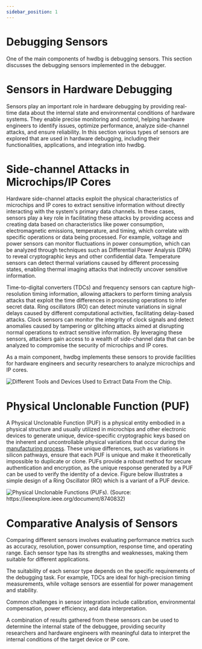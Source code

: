 ```yaml
---
sidebar_position: 1
---
```


# Debugging Sensors
One of the main components of hwdbg is debugging sensors. This section discusses the debugging sensors implemented in the debugger.

# Sensors in Hardware Debugging

Sensors play an important role in hardware debugging by providing real-time data about the internal state and environmental conditions of hardware systems. They enable precise monitoring and control, helping hardware engineers to identify issues, optimize performance, analyze side-channel attacks, and ensure reliability. In this section various types of sensors are explored that are used in hardware debugging, including their functionalities, applications, and integration into hwdbg.

# Side-channel Attacks in Microchips/IP Cores

Hardware side-channel attacks exploit the physical characteristics of microchips and IP cores to extract sensitive information without directly interacting with the system's primary data channels. In these cases, sensors play a key role in facilitating these attacks by providing access and creating data based on characteristics like power consumption, electromagnetic emissions, temperature, and timing, which correlate with specific operations or data being processed. For example, voltage and power sensors can monitor fluctuations in power consumption, which can be analyzed through techniques such as Differential Power Analysis (DPA) to reveal cryptographic keys and other confidential data. Temperature sensors can detect thermal variations caused by different processing states, enabling thermal imaging attacks that indirectly uncover sensitive information.

Time-to-digital converters (TDCs) and frequency sensors can capture high-resolution timing information, allowing attackers to perform timing analysis attacks that exploit the time differences in processing operations to infer secret data. Ring oscillators (RO) can detect minute variations in signal delays caused by different computational activities, facilitating delay-based attacks. Clock sensors can monitor the integrity of clock signals and detect anomalies caused by tampering or glitching attacks aimed at disrupting normal operations to extract sensitive information. By leveraging these sensors, attackers gain access to a wealth of side-channel data that can be analyzed to compromise the security of microchips and IP cores.

As a main component, hwdbg implements these sensors to provide facilities for hardware engineers and security researchers to analyze microchips and IP cores.

![Different Tools and Devices Used to Extract Data From the Chip.](/img/figures/final-side-channel.jpg)

# Physical Unclonable Function (PUF)

A Physical Unclonable Function (PUF) is a physical entity embodied in a physical structure and usually utilized in microchips and other electronic devices to generate unique, device-specific cryptographic keys based on the inherent and uncontrollable physical variations that occur during the [manufacturing process](https://ieeexplore.ieee.org/document/4380646). These unique differences, such as variations in silicon pathways, ensure that each PUF is unique and make it theoretically impossible to duplicate or clone. PUFs provide a robust method for secure authentication and encryption, as the unique response generated by a PUF can be used to verify the identity of a device. Figure below illustrates a simple design of a Ring Oscillator (RO) which is a variant of a PUF device.

![Physical Unclonable Functions (PUFs). (Source: https://ieeexplore.ieee.org/document/8740832)](/img/figures/PUF.png)

# Comparative Analysis of Sensors

Comparing different sensors involves evaluating performance metrics such as accuracy, resolution, power consumption, response time, and operating range. Each sensor type has its strengths and weaknesses, making them suitable for different applications.

The suitability of each sensor type depends on the specific requirements of the debugging task. For example, TDCs are ideal for high-precision timing measurements, while voltage sensors are essential for power management and stability.

Common challenges in sensor integration include calibration, environmental compensation, power efficiency, and data interpretation.

A combination of results gathered from these sensors can be used to determine the internal state of the debuggee, providing security researchers and hardware engineers with meaningful data to interpret the internal conditions of the target device or IP core.